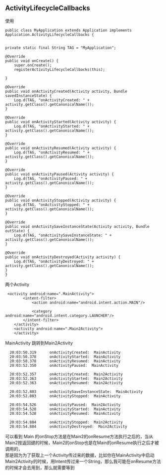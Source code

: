 ## ActivityLifecycleCallbacks ##
使用   
	
	
	public class MyApplication extends Application implements Application.ActivityLifecycleCallbacks {


    private static final String TAG = "MyApplication";

    @Override
    public void onCreate() {
        super.onCreate();
        registerActivityLifecycleCallbacks(this);

    }

    @Override
    public void onActivityCreated(Activity activity, Bundle savedInstanceState) {
        Log.d(TAG, "onActivityCreated: " + activity.getClass().getCanonicalName());
    }

    @Override
    public void onActivityStarted(Activity activity) {
        Log.d(TAG, "onActivityStarted: " + activity.getClass().getCanonicalName());
    }

    @Override
    public void onActivityResumed(Activity activity) {
        Log.d(TAG, "onActivityResumed: " + activity.getClass().getCanonicalName());
    }

    @Override
    public void onActivityPaused(Activity activity) {
        Log.d(TAG, "onActivityPaused: " + activity.getClass().getCanonicalName());
    }

    @Override
    public void onActivityStopped(Activity activity) {
        Log.d(TAG, "onActivityStopped: " + activity.getClass().getCanonicalName());
    }

    @Override
    public void onActivitySaveInstanceState(Activity activity, Bundle outState) {
        Log.d(TAG, "onActivitySaveInstanceState: " + activity.getClass().getCanonicalName());
    }

    @Override
    public void onActivityDestroyed(Activity activity) {
        Log.d(TAG, "onActivityDestroyed: " + activity.getClass().getCanonicalName());
    }
	}
两个Activity  
	
	 <activity android:name=".MainActivity">
            <intent-filter>
                <action android:name="android.intent.action.MAIN"/>

                <category android:name="android.intent.category.LAUNCHER"/>
            </intent-filter>
        </activity>
        <activity android:name=".Main2Activity">
        </activity>
MainActivity 跳转到Main2Activity   
	
	  20:03:50.319      onActivityCreated:  MainActivity
	  20:03:50.378      onActivityStarted:  MainActivity
	  20:03:50.378      onActivityResumed:  MainActivity
	  20:03:52.350      onActivityPaused:  MainActivity
	  
	  20:03:52.357      onActivityCreated:  Main2Activity
	  20:03:52.363      onActivityStarted:  Main2Activity
	  20:03:52.363      onActivityResumed:  Main2Activity
	  
	  20:03:52.803      onActivitySaveInstanceState:  MainActivity
	  20:03:52.803      onActivityStopped:  MainActivity
	
	  20:03:54.526      onActivityPaused:  Main2Activity
	  20:03:54.528      onActivityStarted:  MainActivity
	  20:03:54.528      onActivityResumed:  MainActivity
	
	  20:03:54.884      onActivityStopped:  Main2Activity
	  20:03:54.884      onActivityDestroyed:  Main2Activity
可以看到 Main 的onStop方法是在Main2的onResume方法执行之后的，当从Main2按返回键的时候，Main2的onStop也是在Main的onResume执行之后才被调用的，   
那是因为为了获取上一个Activity传过来的数据，比如你在MainActivity中启动Main2Activity的时候，用Intent传过来一个String，那么我可能在onResume方法的时候才会去用到，那么就需要等到
